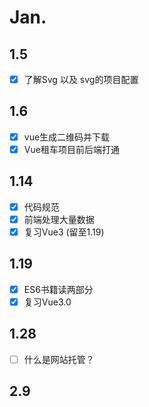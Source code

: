 # Jan.

## 1.5

- [x] 了解Svg  以及 svg的项目配置

## 1.6

- [x] vue生成二维码并下载 
- [x] Vue租车项目前后端打通

## 1.14

- [x] 代码规范
- [x] 前端处理大量数据
- [x] 复习Vue3    (留至1.19)

## 1.19

- [x] ES6书籍读两部分
- [x] 复习Vue3.0

## 1.28

- [ ] 什么是网站托管？

## 2.9



